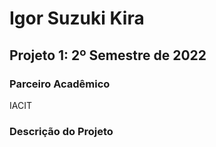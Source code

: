 # Igor Suzuki Kira
## Projeto 1: 2º Semestre de 2022
### Parceiro Acadêmico
IACIT
### Descrição do Projeto
